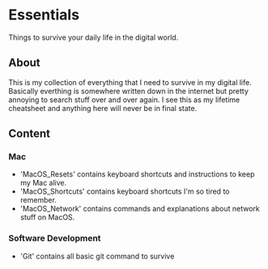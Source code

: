 # Essentials
Things to survive your daily life in the digital world.

## About
This is my collection of everything that I need to survive in my digital life. Basically everthing is somewhere written down in the internet but pretty annoying to search stuff over and over again. I see this as my lifetime cheatsheet and anything here will never be in final state.

## Content

### Mac
* 'MacOS_Resets' contains keyboard shortcuts and instructions to keep my Mac alive.
* 'MacOS_Shortcuts' contains keyboard shortcuts I'm so tired to remember.
* 'MacOS_Network' contains commands and explanations about network stuff on MacOS.

### Software Development
* 'Git' contains all basic git command to survive
